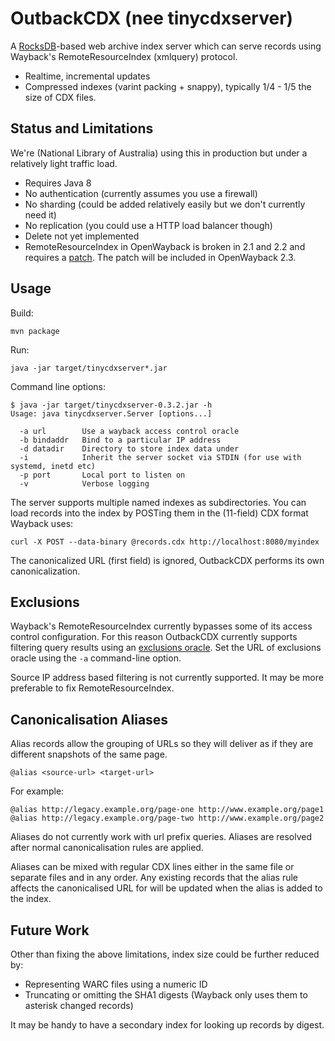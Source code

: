 OutbackCDX (nee tinycdxserver)
==============================

A [RocksDB]-based web archive index server which can serve records using Wayback's
RemoteResourceIndex (xmlquery) protocol.

* Realtime, incremental updates
* Compressed indexes (varint packing + snappy), typically 1/4 - 1/5 the size of CDX files.

Status and Limitations
----------------------

We're (National Library of Australia) using this in production but under a
relatively light traffic load.

* Requires Java 8
* No authentication (currently assumes you use a firewall)
* No sharding (could be added relatively easily but we don't currently need it)
* No replication (you could use a HTTP load balancer though)
* Delete not yet implemented
* RemoteResourceIndex in OpenWayback is broken in 2.1 and 2.2 and requires a [patch]. The patch will be included in OpenWayback 2.3.

[RocksDB]: http://rocksdb.org/
[patch]: https://github.com/iipc/openwayback/pull/239

Usage
-----

Build:

    mvn package

Run:

    java -jar target/tinycdxserver*.jar

Command line options:

    $ java -jar target/tinycdxserver-0.3.2.jar -h
    Usage: java tinycdxserver.Server [options...]

      -a url        Use a wayback access control oracle
      -b bindaddr   Bind to a particular IP address
      -d datadir    Directory to store index data under
      -i            Inherit the server socket via STDIN (for use with systemd, inetd etc)
      -p port       Local port to listen on
      -v            Verbose logging

The server supports multiple named indexes as subdirectories.  You can
load records into the index by POSTing them in the (11-field) CDX format Wayback uses:

    curl -X POST --data-binary @records.cdx http://localhost:8080/myindex

The canonicalized URL (first field) is ignored, OutbackCDX performs its own
canonicalization.


Exclusions
----------

Wayback's RemoteResourceIndex currently bypasses some of its access control
configuration.  For this reason OutbackCDX currently supports
filtering query results using an [exclusions oracle].  Set the URL of
exclusions oracle using the `-a` command-line option.

Source IP address based filtering is not currently supported. It may be
more preferable to fix RemoteResourceIndex.

[exclusions oracle]: https://github.com/iipc/openwayback-access-control

Canonicalisation Aliases
------------------------

Alias records allow the grouping of URLs so they will deliver as if they are different snapshots of the same page.

    @alias <source-url> <target-url>
    
For example:

    @alias http://legacy.example.org/page-one http://www.example.org/page1
    @alias http://legacy.example.org/page-two http://www.example.org/page2

Aliases do not currently work with url prefix queries. Aliases are resolved after normal canonicalisation rules
are applied.

Aliases can be mixed with regular CDX lines either in the same file or separate files and in any order. Any existing records that the alias rule affects the canonicalised URL for will be updated when the alias is added to the index.

Future Work
-----------

Other than fixing the above limitations, index size could be further reduced by:

* Representing WARC files using a numeric ID
* Truncating or omitting the SHA1 digests (Wayback only uses them to asterisk changed records)

It may be handy to have a secondary index for looking up records by digest.
